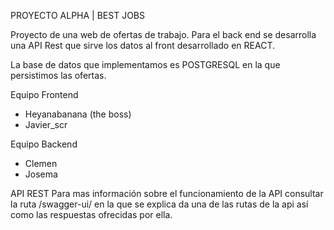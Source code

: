 PROYECTO ALPHA | BEST JOBS

Proyecto de una web de ofertas de trabajo.
Para el back end se desarrolla una API Rest que sirve los datos al front
desarrollado en REACT.

La base de datos que implementamos es POSTGRESQL en la que persistimos las ofertas.

Equipo Frontend
* Heyanabanana (the boss)
* Javier_scr

Equipo Backend
* Clemen
* Josema

API REST
Para mas información sobre el funcionamiento de la API consultar la ruta
/swagger-ui/ en la que se explica da una de las rutas de la api así como las
respuestas ofrecidas por ella.

